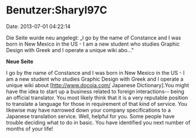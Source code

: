 Benutzer:Sharyl97C
==================

Date: 2013-07-01 04:22:14

Die Seite wurde neu angelegt: „I go by the name of Constance and I was
born in New Mexico in the US - I am a new student who studies Graphic
Design with Greek and I operate a unique wiki abo..."

**Neue Seite**

<div>

I go by the name of Constance and I was born in New Mexico in the US - I
am a new student who studies Graphic Design with Greek and I operate a
unique wiki about \[http://www.docoja.com/ Japanese Dictionary\].You
might have the idea to start up a business related to foreign
interactions\-- being an official translator. You most likely think that
it is a very reputable position to translate a language for those in
requirement of that kind of service. You likewise may have narrowed down
your company specifications to a Japanese translation service. Well,
helpful for you. Some people have trouble deciding what to do in basic.
You have identified you next number of months of your life!

</div>
